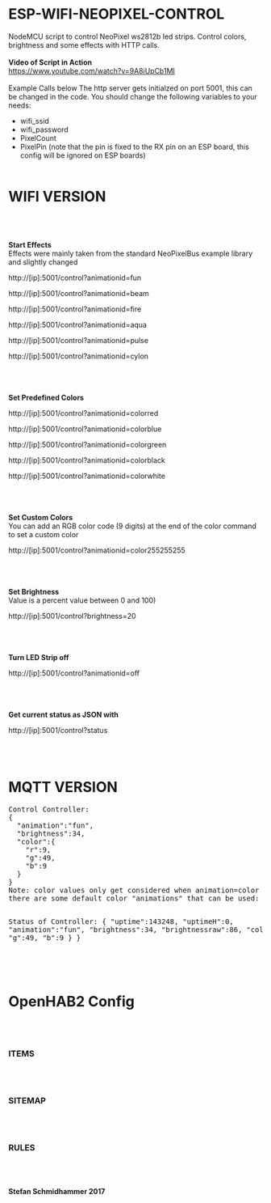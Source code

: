 # ESP-WIFI-NEOPIXEL-CONTROL
NodeMCU script to control NeoPixel ws2812b led strips.
Control colors, brightness and some effects with HTTP calls.
<br/><br/>
<strong>Video of Script in Action</strong><br/>https://www.youtube.com/watch?v=9A8iUpCb1MI
<br/><br/>
Example Calls below</strong>
The http server gets initialzed on port 5001, this can be changed in the code.
You should change the following variables to your needs:
- wifi_ssid
- wifi_password
- PixelCount
- PixelPin (note that the pin is fixed to the RX pin on an ESP board, this config will be ignored on ESP boards)
<br/><br/>
<h1>WIFI VERSION</h1>
<br/><br/><br/>
<strong>Start Effects</strong><br/>Effects were mainly taken from the standard NeoPixelBus example library and slightly changed

http://[ip]:5001/control?animationid=fun

http://[ip]:5001/control?animationid=beam

http://[ip]:5001/control?animationid=fire

http://[ip]:5001/control?animationid=aqua

http://[ip]:5001/control?animationid=pulse

http://[ip]:5001/control?animationid=cylon

<br/><br/><br/>
<strong>Set Predefined Colors</strong>

http://[ip]:5001/control?animationid=colorred

http://[ip]:5001/control?animationid=colorblue

http://[ip]:5001/control?animationid=colorgreen

http://[ip]:5001/control?animationid=colorblack

http://[ip]:5001/control?animationid=colorwhite



<br/><br/><br/>
<strong>Set Custom Colors</strong><br/>You can add an RGB color code (9 digits) at the end of the color command to set a custom color

http://[ip]:5001/control?animationid=color255255255

<br/><br/><br/>
<strong>Set Brightness</strong><br/>Value is a percent value between 0 and 100)

http://[ip]:5001/control?brightness=20



<br/><br/><br/>
<strong>Turn LED Strip off</strong>

http://[ip]:5001/control?animationid=off



<br/><br/><br/>
<strong>Get current status as JSON with</strong>

http://[ip]:5001/control?status


<br/><br/>
<h1>MQTT VERSION</h1>
<pre>
Control Controller:
{
  "animation":"fun",
  "brightness":34,
  "color":{
    "r":9,
    "g":49,
    "b":9
  }
}
Note: color values only get considered when animation=color is selected
there are some default color "animations" that can be used: colorred, colorgreen, colorblue, colorwhite, colorblack

Status of Controller:
{
  "uptime":143248,
  "uptimeH":0,
  "animation":"fun",
  "brightness":34,
  "brightnessraw":86,
  "color":{
    "r":9,
    "g":49,
    "b":9
  }
}
</pre>

<br/><br/>
<h1>OpenHAB2 Config</h1>


<br/><br/>
<h3>ITEMS</h3>


<br/><br/>
<h3>SITEMAP</h3>


<br/><br/>
<h3>RULES</h3>




<br/><br/><br/>
<strong>Stefan Schmidhammer 2017</strong>

